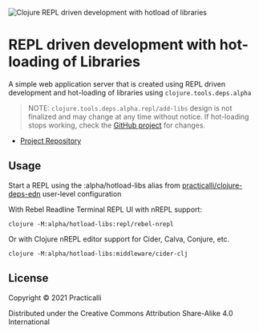 ![Clojure REPL driven development with hotload of libraries](https://raw.githubusercontent.com/practicalli/graphic-design/live/clojure/clojure-repl-hotload-libraries.png)

# REPL driven development with hot-loading of Libraries
A simple web application server that is created using REPL driven development and hot-loading of libraries using `clojure.tools.deps.alpha`

> NOTE: `clojure.tools.deps.alpha.repl/add-libs` design is not finalized and may change at any time without notice.  If hot-loading stops working, check the [GitHub project](https://github.com/clojure/tools.deps.alpha) for changes.

* [Project Repository](https://github.com/practicalli/hot-loading)


## Usage
Start a REPL using the :alpha/hotload-libs alias from [practicalli/clojure-deps-edn](http://practicalli.github.io/clojure/clojure-tools/install/community-tools.html) user-level configuration

With Rebel Readline Terminal REPL UI with nREPL support:
```shell
clojure -M:alpha/hotload-libs:repl/rebel-nrepl
```

Or with Clojure nREPL editor support for Cider, Calva, Conjure, etc.
```shell
clojure -M:alpha/hotload-libs:middleware/cider-clj
```

## License
Copyright © 2021 Practicalli

Distributed under the Creative Commons Attribution Share-Alike 4.0 International
